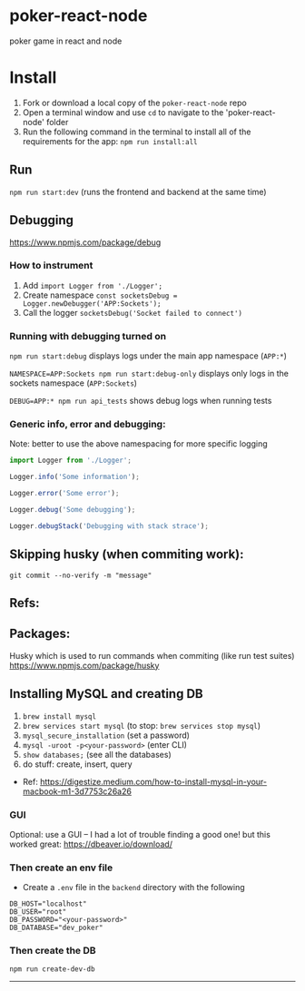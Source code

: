 # poker-react-node

poker game in react and node

# Install

1. Fork or download a local copy of the `poker-react-node` repo
2. Open a terminal window and use `cd` to navigate to the 'poker-react-node' folder
3. Run the following command in the terminal to install all of the requirements for the app: `npm run install:all` 

## Run

`npm run start:dev` (runs the frontend and backend at the same time)

## Debugging

https://www.npmjs.com/package/debug

### How to instrument

1. Add `import Logger from './Logger';`
2. Create namespace `const socketsDebug = Logger.newDebugger('APP:Sockets');`
3. Call the logger `socketsDebug('Socket failed to connect')`

### Running with debugging turned on

`npm run start:debug` displays logs under the main app namespace (`APP:*`)

`NAMESPACE=APP:Sockets npm run start:debug-only` displays only logs in the sockets namespace (`APP:Sockets`)

`DEBUG=APP:* npm run api_tests` shows debug logs when running tests

### Generic info, error and debugging:

Note: better to use the above namespacing for more specific logging

```js
import Logger from './Logger';

Logger.info('Some information');

Logger.error('Some error');

Logger.debug('Some debugging');

Logger.debugStack('Debugging with stack strace');
```

## Skipping husky (when commiting work):

`git commit --no-verify -m "message"`

## Refs:

## Packages:

Husky which is used to run commands when commiting (like run test suites)
https://www.npmjs.com/package/husky

## Installing MySQL and creating DB

1. `brew install mysql`
2. `brew services start mysql` (to stop: `brew services stop mysql`)
3. `mysql_secure_installation` (set a password)
4. `mysql -uroot -p<your-password>` (enter CLI)
5. `show databases;` (see all the databases)
6. do stuff: create, insert, query

- Ref: https://digestize.medium.com/how-to-install-mysql-in-your-macbook-m1-3d7753c26a26

### GUI

Optional: use a GUI – I had a lot of trouble finding a good one! but this worked great: https://dbeaver.io/download/

### Then create an env file

- Create a `.env` file in the `backend` directory with the following

```
DB_HOST="localhost"
DB_USER="root"
DB_PASSWORD="<your-password>"
DB_DATABASE="dev_poker"
```

### Then create the DB

`npm run create-dev-db`

---
